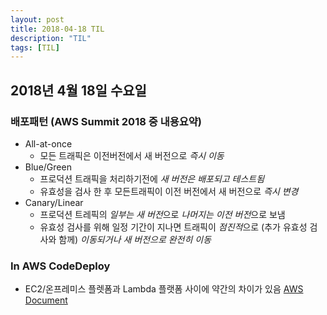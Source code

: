 ```yaml
---
layout: post
title: 2018-04-18 TIL
description: "TIL"
tags: [TIL]
---
```

## 2018년 4월 18일 수요일
### 배포패턴 (AWS Summit 2018 중 내용요약)
- All-at-once
  - 모든 트래픽은 이전버전에서 새 버전으로 *즉시 이동*
- Blue/Green
  - 프로덕션 트래픽을 처리하기전에 *새 버전은 배포되고 테스트됨*
  - 유효성을 검사 한 후 모든트래픽이 이전 버전에서 새 버전으로 *즉시 변경*
- Canary/Linear
  - 프로덕션 트레픽의 *일부는 새 버전*으로 *나머지는 이전 버전*으로 보냄
  - 유효성 검사를 위해 일정 기간이 지나면 트래픽이 *점진적*으로 (추가 유효성 검사와 함께) *이동되거나 새 버전으로 완전히 이동*

### In AWS CodeDeploy
- EC2/온프레미스 플렛폼과 Lambda 플랫폼 사이에 약간의 차이가 있음
[AWS Document](https://docs.aws.amazon.com/ko_kr/codedeploy/latest/userguide/deployment-configurations.html)